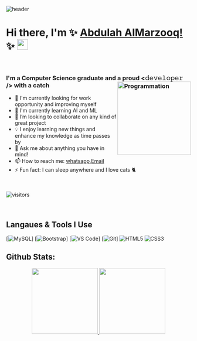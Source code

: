 ![header](https://user-images.githubusercontent.com/10991489/119396799-a6f40d00-bcd5-11eb-987c-ffb45067c090.png)

# Hi there, I'm ✨ [Abdulah AlMarzooq!](https://www.linkedin.com/in/abdullah-almarzooq/) ✨ <img src="https://github.com/TheDudeThatCode/TheDudeThatCode/blob/master/Assets/Hi.gif" width="29px">

</br>

### I'm a Computer Science graduate and a proud <𝚍𝚎𝚟𝚎𝚕𝚘𝚙𝚎𝚛 /> with a catch  <img align="right" src="https://i.giphy.com/media/LmNwrBhejkK9EFP504/200w.webp" alt="Programmation" width="200" /> 
- 🔭 I'm currently looking for work opportunity and improving myself
- 🌱 I'm currently learning AI and ML
- 👯 I’m looking to collaborate on any kind of great project
- 💡 I enjoy learning new things and enhance my knowledge as time passes by
- 💬 Ask me about anything you have in mind!
- 📫 How to reach me: [whatsapp](https://wa.me/966504910467),[Email](mailto:bomrzoq@gmail.com)
- ⚡ Fun fact: I can sleep anywhere and I love cats 🐈

</br>

![visitors](https://visitor-badge.glitch.me/badge?page_id=Bomrzoq.Bomrzoq)

</br>

##  Langaues & Tools I Use

[![MySQL](http://img.shields.io/badge/-MySQL-eee?style=flat-square&logo=mysql&logoColor=4479A1)]
[![Bootstrap](http://img.shields.io/badge/-Bootstrap-eee?style=flat-square&logo=bootstrap&logoColor=563D7C)]
[![VS Code](http://img.shields.io/badge/-VS%20Code-eee?style=flat-square&logo=visual-studio-code&logoColor=007ACC)]
[![Git](http://img.shields.io/badge/-Git-eee?style=flat-square&logo=git&logoColor=F05032)]
![HTML5](https://img.shields.io/badge/HTML5-E34F26?style=flat-square&logo=HTML5&logoColor=white)
![CSS3](https://img.shields.io/badge/CSS3-1572B6?style=flat-square&logo=CSS3&logoColor=white)

## Github Stats:

<p align="center">
  <a href="https://github.com/abanoub-ashraf">
    <img height="180em" src="https://github-readme-stats.vercel.app/api?username=Bomrzoq&count_private=true&show_icons=true&theme=algolia&&include_all_commits=true"/>
    <img height="180em" src="https://github-readme-stats-eight-theta.vercel.app/api/top-langs/?username=Bomrzoq&&layout=compact&langs_count=8&theme=algolia"/>
  </a>
</p>
